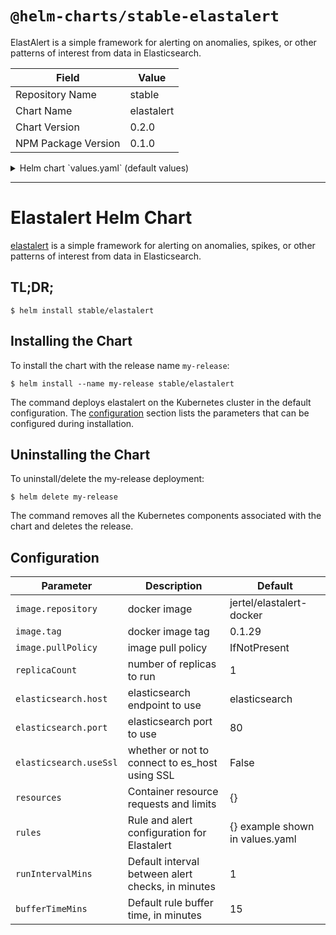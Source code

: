 # `@helm-charts/stable-elastalert`

ElastAlert is a simple framework for alerting on anomalies, spikes, or other patterns of interest from data in Elasticsearch.

| Field               | Value      |
| ------------------- | ---------- |
| Repository Name     | stable     |
| Chart Name          | elastalert |
| Chart Version       | 0.2.0      |
| NPM Package Version | 0.1.0      |

<details>

<summary>Helm chart `values.yaml` (default values)</summary>

```yaml
# number of replicas to run
replicaCount: 1
# number of helm release revisions to retain
revisionHistoryLimit: 5

# Default internal between alert checks against the elasticsearch datasource, in minutes
runIntervalMins: 1

# Default rule buffer duration, in minutes
bufferTimeMins: 15

image:
  # docker image
  repository: jertel/elastalert-docker
  # docker image tag
  tag: 0.1.29
  pullPolicy: IfNotPresent
resources: {}

elasticsearch:
  # elasticsearch endpoint e.g. (svc.namespace||svc)
  host: ''
  # elasticsearch port
  port: 80
  # whether or not to connect to es_host using TLS
  useSsl: False

# rule configurations e.g. (http://elastalert.readthedocs.io/en/latest/)
rules:
  {}
  # deadman_slack: |-
  #   ---
  #   name: Deadman Switch Slack
  #   type: frequency
  #   index: containers-*
  #   num_events: 3
  #   timeframe:
  #     minutes: 3
  #   filter:
  #   - term:
  #       message: "deadmanslack"
  #   alert:
  #   - "slack"
  #   slack:
  #   slack_webhook_url: dummy
  # deadman_pagerduty: |-
  #   ---
  #   name: Deadman Switch PagerDuty
  #   type: frequency
  #   index: containers-*
  #   num_events: 3
  #   timeframe:
  #     minutes: 3
  #   filter:
  #   - term:
  #       message: "deadmanpd"
  #   alert:
  #   - "pagerduty"
  #   pagerduty:
  #   pagerduty_service_key: dummy
  #   pagerduty_client_name: Elastalert Deadman Switch
```

</details>

---

# Elastalert Helm Chart

[elastalert](https://github.com/Yelp/elastalert) is a simple framework for alerting on anomalies, spikes, or other patterns of interest from data in Elasticsearch.

## TL;DR;

```console
$ helm install stable/elastalert
```

## Installing the Chart

To install the chart with the release name `my-release`:

```console
$ helm install --name my-release stable/elastalert
```

The command deploys elastalert on the Kubernetes cluster in the default configuration. The [configuration](#configuration) section lists the parameters that can be configured during installation.

## Uninstalling the Chart

To uninstall/delete the my-release deployment:

```console
$ helm delete my-release
```

The command removes all the Kubernetes components associated with the chart and deletes the release.

## Configuration

| Parameter              | Description                                       | Default                         |
| ---------------------- | ------------------------------------------------- | ------------------------------- |
| `image.repository`     | docker image                                      | jertel/elastalert-docker        |
| `image.tag`            | docker image tag                                  | 0.1.29                          |
| `image.pullPolicy`     | image pull policy                                 | IfNotPresent                    |
| `replicaCount`         | number of replicas to run                         | 1                               |
| `elasticsearch.host`   | elasticsearch endpoint to use                     | elasticsearch                   |
| `elasticsearch.port`   | elasticsearch port to use                         | 80                              |
| `elasticsearch.useSsl` | whether or not to connect to es_host using SSL    | False                           |
| `resources`            | Container resource requests and limits            | {}                              |
| `rules`                | Rule and alert configuration for Elastalert       | {} example shown in values.yaml |
| `runIntervalMins`      | Default interval between alert checks, in minutes | 1                               |
| `bufferTimeMins`       | Default rule buffer time, in minutes              | 15                              |
